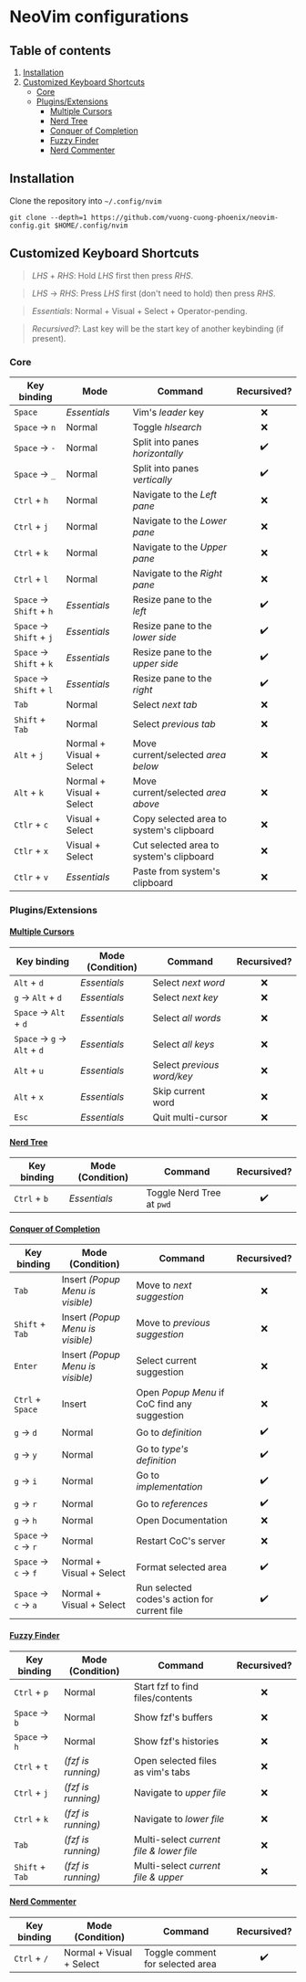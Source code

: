 # NeoVim configurations

## Table of contents

1. [Installation](#installation)
2. [Customized Keyboard Shortcuts](#customized-keyboard-shortcuts)
   - [Core](#core)
   - [Plugins/Extensions](#pluginsextensions)
     - [Multiple Cursors](#multiple-cursors)
     - [Nerd Tree](#nerd-tree)
     - [Conquer of Completion](#conquer-of-completion)
     - [Fuzzy Finder](#fuzzy-finder)
     - [Nerd Commenter](#nerd-commenter)

## Installation

Clone the repository into `~/.config/nvim`

```shell
git clone --depth=1 https://github.com/vuong-cuong-phoenix/neovim-config.git $HOME/.config/nvim
```

## Customized Keyboard Shortcuts

> _LHS_ + _RHS_: Hold _LHS_ first then press _RHS_.

> _LHS_ → _RHS_: Press _LHS_ first (don't need to hold) then press _RHS_.

> _*Essentials*_: Normal + Visual + Select + Operator-pending.

> _Recursived?_: Last key will be the start key of another keybinding (if present).

### Core

| Key binding             | Mode                     | Command                                  |    Recursived?     |
| ----------------------- | ------------------------ | ---------------------------------------- | :----------------: |
| `Space`                 | _Essentials_             | Vim's _leader_ key                       |        :x:         |
| `Space` → `n`           | Normal                   | Toggle _hlsearch_                        |        :x:         |
| `Space` → `-`           | Normal                   | Split into panes _horizontally_          | :heavy_check_mark: |
| `Space` → `_`           | Normal                   | Split into panes _vertically_            | :heavy_check_mark: |
| `Ctrl` + `h`            | Normal                   | Navigate to the _Left pane_              |        :x:         |
| `Ctrl` + `j`            | Normal                   | Navigate to the _Lower pane_             |        :x:         |
| `Ctrl` + `k`            | Normal                   | Navigate to the _Upper pane_             |        :x:         |
| `Ctrl` + `l`            | Normal                   | Navigate to the _Right pane_             |        :x:         |
| `Space` → `Shift` + `h` | _Essentials_             | Resize pane to the _left_                | :heavy_check_mark: |
| `Space` → `Shift` + `j` | _Essentials_             | Resize pane to the _lower side_          | :heavy_check_mark: |
| `Space` → `Shift` + `k` | _Essentials_             | Resize pane to the _upper side_          | :heavy_check_mark: |
| `Space` → `Shift` + `l` | _Essentials_             | Resize pane to the _right_               | :heavy_check_mark: |
| `Tab`                   | Normal                   | Select _next tab_                        |        :x:         |
| `Shift` + `Tab`         | Normal                   | Select _previous tab_                    |        :x:         |
| `Alt` + `j`             | Normal + Visual + Select | Move current/selected _area below_       |        :x:         |
| `Alt` + `k`             | Normal + Visual + Select | Move current/selected _area above_       |        :x:         |
| `Ctlr` + `c`            | Visual + Select          | Copy selected area to system's clipboard |        :x:         |
| `Ctlr` + `x`            | Visual + Select          | Cut selected area to system's clipboard  |        :x:         |
| `Ctlr` + `v`            | _Essentials_             | Paste from system's clipboard            |        :x:         |

### Plugins/Extensions

#### [Multiple Cursors](https://github.com/terryma/vim-multiple-cursors)

| Key binding                 | Mode (Condition) | Command                    | Recursived? |
| --------------------------- | ---------------- | -------------------------- | :---------: |
| `Alt` + `d`                 | _Essentials_     | Select _next word_         |     :x:     |
| `g` → `Alt` + `d`           | _Essentials_     | Select _next key_          |     :x:     |
| `Space` → `Alt` + `d`       | _Essentials_     | Select _all words_         |     :x:     |
| `Space` → `g` → `Alt` + `d` | _Essentials_     | Select _all keys_          |     :x:     |
| `Alt` + `u`                 | _Essentials_     | Select _previous word/key_ |     :x:     |
| `Alt` + `x`                 | _Essentials_     | Skip current word          |     :x:     |
| `Esc`                       | _Essentials_     | Quit multi-cursor          |     :x:     |

#### [Nerd Tree](https://github.com/preservim/nerdtree)

| Key binding  | Mode (Condition) | Command                   |    Recursived?     |
| ------------ | ---------------- | ------------------------- | :----------------: |
| `Ctrl` + `b` | _Essentials_     | Toggle Nerd Tree at `pwd` | :heavy_check_mark: |

#### [Conquer of Completion](https://github.com/neoclide/coc.nvim)

| Key binding         | Mode (Condition)                 | Command                                      |    Recursived?     |
| ------------------- | -------------------------------- | -------------------------------------------- | :----------------: |
| `Tab`               | Insert _(Popup Menu is visible)_ | Move to _next suggestion_                    |        :x:         |
| `Shift` + `Tab`     | Insert _(Popup Menu is visible)_ | Move to _previous suggestion_                |        :x:         |
| `Enter`             | Insert _(Popup Menu is visible)_ | Select current suggestion                    |        :x:         |
| `Ctrl` + `Space`    | Insert                           | Open _Popup Menu_ if CoC find any suggestion |        :x:         |
| `g` → `d`           | Normal                           | Go to _definition_                           | :heavy_check_mark: |
| `g` → `y`           | Normal                           | Go to _type's definition_                    | :heavy_check_mark: |
| `g` → `i`           | Normal                           | Go to _implementation_                       | :heavy_check_mark: |
| `g` → `r`           | Normal                           | Go to _references_                           | :heavy_check_mark: |
| `g` → `h`           | Normal                           | Open Documentation                           |        :x:         |
| `Space` → `c` → `r` | Normal                           | Restart CoC's server                         |        :x:         |
| `Space` → `c` → `f` | Normal + Visual + Select         | Format selected area                         | :heavy_check_mark: |
| `Space` → `c` → `a` | Normal + Visual + Select         | Run selected codes's action for current file | :heavy_check_mark: |

#### [Fuzzy Finder](https://github.com/junegunn/fzf.vim)

| Key binding     | Mode (Condition)   | Command                                  | Recursived? |
| --------------- | ------------------ | ---------------------------------------- | :---------: |
| `Ctrl` + `p`    | Normal             | Start fzf to find files/contents         |     :x:     |
| `Space` → `b`   | Normal             | Show fzf's buffers                       |     :x:     |
| `Space` → `h`   | Normal             | Show fzf's histories                     |     :x:     |
| `Ctrl` + `t`    | _(fzf is running)_ | Open selected files as vim's tabs        |     :x:     |
| `Ctrl` + `j`    | _(fzf is running)_ | Navigate to _upper file_                 |     :x:     |
| `Ctrl` + `k`    | _(fzf is running)_ | Navigate to _lower file_                 |     :x:     |
| `Tab`           | _(fzf is running)_ | Multi-select _current file & lower file_ |     :x:     |
| `Shift` + `Tab` | _(fzf is running)_ | Multi-select _current file & upper_      |     :x:     |

#### [Nerd Commenter](https://github.com/preservim/nerdcommenter)

| Key binding  | Mode (Condition)         | Command                          |    Recursived?     |
| ------------ | ------------------------ | -------------------------------- | :----------------: |
| `Ctrl` + `/` | Normal + Visual + Select | Toggle comment for selected area | :heavy_check_mark: |
